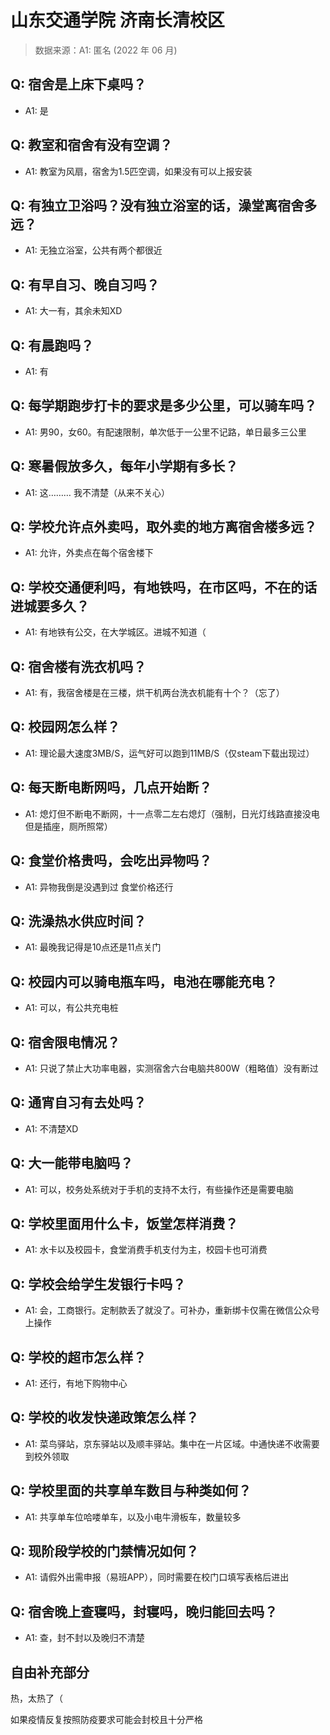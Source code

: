 # 山东交通学院 济南长清校区

> 数据来源：A1: 匿名 (2022 年 06 月)

## Q: 宿舍是上床下桌吗？

- A1: 是

## Q: 教室和宿舍有没有空调？

- A1: 教室为风扇，宿舍为1.5匹空调，如果没有可以上报安装

## Q: 有独立卫浴吗？没有独立浴室的话，澡堂离宿舍多远？

- A1: 无独立浴室，公共有两个都很近

## Q: 有早自习、晚自习吗？

- A1: 大一有，其余未知XD

## Q: 有晨跑吗？

- A1: 有

## Q: 每学期跑步打卡的要求是多少公里，可以骑车吗？

- A1: 男90，女60。有配速限制，单次低于一公里不记路，单日最多三公里

## Q: 寒暑假放多久，每年小学期有多长？

- A1: 这………
我不清楚（从来不关心）

## Q: 学校允许点外卖吗，取外卖的地方离宿舍楼多远？

- A1: 允许，外卖点在每个宿舍楼下

## Q: 学校交通便利吗，有地铁吗，在市区吗，不在的话进城要多久？

- A1: 有地铁有公交，在大学城区。进城不知道（

## Q: 宿舍楼有洗衣机吗？

- A1: 有，我宿舍楼是在三楼，烘干机两台洗衣机能有十个？（忘了）

## Q: 校园网怎么样？

- A1: 理论最大速度3MB/S，运气好可以跑到11MB/S（仅steam下载出现过）

## Q: 每天断电断网吗，几点开始断？

- A1: 熄灯但不断电不断网，十一点零二左右熄灯（强制，日光灯线路直接没电但是插座，厕所照常）

## Q: 食堂价格贵吗，会吃出异物吗？

- A1: 异物我倒是没遇到过
食堂价格还行

## Q: 洗澡热水供应时间？

- A1: 最晚我记得是10点还是11点关门

## Q: 校园内可以骑电瓶车吗，电池在哪能充电？

- A1: 可以，有公共充电桩

## Q: 宿舍限电情况？

- A1: 只说了禁止大功率电器，实测宿舍六台电脑共800W（粗略值）没有断过

## Q: 通宵自习有去处吗？

- A1: 不清楚XD

## Q: 大一能带电脑吗？

- A1: 可以，校务处系统对于手机的支持不太行，有些操作还是需要电脑

## Q: 学校里面用什么卡，饭堂怎样消费？

- A1: 水卡以及校园卡，食堂消费手机支付为主，校园卡也可消费

## Q: 学校会给学生发银行卡吗？

- A1: 会，工商银行。定制款丢了就没了。可补办，重新绑卡仅需在微信公众号上操作

## Q: 学校的超市怎么样？

- A1: 还行，有地下购物中心

## Q: 学校的收发快递政策怎么样？

- A1: 菜鸟驿站，京东驿站以及顺丰驿站。集中在一片区域。中通快递不收需要到校外领取

## Q: 学校里面的共享单车数目与种类如何？

- A1: 共享单车位哈喽单车，以及小电牛滑板车，数量较多

## Q: 现阶段学校的门禁情况如何？

- A1: 请假外出需申报（易班APP），同时需要在校门口填写表格后进出

## Q: 宿舍晚上查寝吗，封寝吗，晚归能回去吗？

- A1: 查，封不封以及晚归不清楚

## 自由补充部分

热，太热了（

如果疫情反复按照防疫要求可能会封校且十分严格